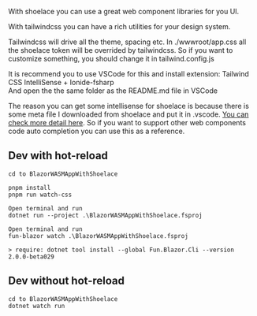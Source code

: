 With shoelace you can use a great web component libraries for you UI.

With tailwindcss you can have a rich utilities for your design system.


Tailwindcss will drive all the theme, spacing etc. In ./wwwroot/app.css all the shoelace token will be overrided by tailwindcss. So if you want to customize something, you should change it in tailwind.config.js


It is recommend you to use VSCode for this and install extension: Tailwind CSS IntelliSense + Ionide-fsharp \
And open the the same folder as the README.md file in VSCode 

The reason you can get some intellisense for shoelace is because there is some meta file I downloaded from shoelace and put it in .vscode. [You can check more detail here](https://shoelace.style/getting-started/usage?id=code-completion). So if you want to support other web components code auto completion you can use this as a reference.


## Dev with hot-reload

    cd to BlazorWASMAppWithShoelace

    pnpm install
    pnpm run watch-css

    Open terminal and run
    dotnet run --project .\BlazorWASMAppWithShoelace.fsproj

    Open terminal and run
    fun-blazor watch .\BlazorWASMAppWithShoelace.fsproj

    > require: dotnet tool install --global Fun.Blazor.Cli --version 2.0.0-beta029


## Dev without hot-reload

    cd to BlazorWASMAppWithShoelace
    dotnet watch run

